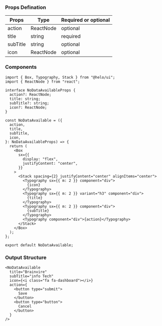 ### Props Defination
| Props | Type | Required or optional |
|--------| ------------| ---------- |
| action | ReactNode | optional
| title | string | required
| subTitle | string | optional
| icon | ReactNode | optional


### Components

```
import { Box, Typography, Stack } from "@helo/ui";
import { ReactNode } from "react";

interface NoDataAvailableProps {
  action?: ReactNode;
  title: string;
  subTitle?: string;
  icon?: ReactNode;
}

const NoDataAvailable = ({
  action,
  title,
  subTitle,
  icon,
}: NoDataAvailableProps) => {
  return (
    <Box
      sx={{
        display: "flex",
        justifyContent: "center",
      }}
    >
      <Stack spacing={2} justifyContent="center" alignItems="center">
        <Typography sx={{ m: 2 }} component="div">
          {icon}
        </Typography>
        <Typography sx={{ m: 2 }} variant="h3" component="div">
          {title}
        </Typography>
        <Typography sx={{ m: 2 }} component="div">
          {subTitle}
        </Typography>
        <Typography component="div">{action}</Typography>
      </Stack>
    </Box>
  );
};

export default NoDataAvailable;
```

### Output Structure
```
<NoDataAvailable 
  title="Brainvire" 
  subTitle="info Tech"
  icon={<i class="fa fa-dashboard"></i>}
  action={
    <button type="submit">
      Save
    </button>
    <button type="button">
      Cancel
    </button>
  }
/>
```